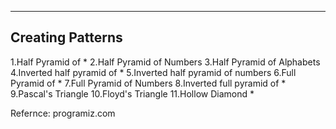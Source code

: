 ----
Creating Patterns
----

1.Half Pyramid of *
2.Half Pyramid of Numbers
3.Half Pyramid of Alphabets
4.Inverted half pyramid of *
5.Inverted half pyramid of numbers
6.Full Pyramid of *
7.Full Pyramid of Numbers
8.Inverted full pyramid of *
9.Pascal's Triangle
10.Floyd's Triangle
11.Hollow Diamond *

Refernce: programiz.com